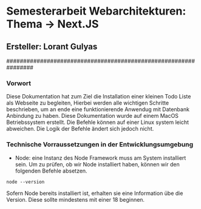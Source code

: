 # Semesterarbeit Webarchitekturen: Thema -> Next.JS

## Ersteller: Lorant Gulyas

################################################################

### Vorwort

Diese Dokumentation hat zum Ziel die Installation einer kleinen Todo Liste als Webseite zu begleiten, Hierbei werden alle wichtigen Schritte beschrieben, um an ende eine funktionierende Anwendug mit Datenbank Anbindung zu haben. Diese Dokumentation wurde auf einem MacOS Betriebssystem erstellt. Die Befehle können auf einer Linux system leicht abweichen. Die Logik der Befehle ändert sich jedoch nicht.

### Technische Vorraussetzungen in der Entwicklungsumgebung

- Node: eine Instanz des Node Framework muss am System installiert sein. Um zu prüfen, ob wir Node installiert haben, können wir den folgenden Befehle absetzen.

`node --version`

Sofern Node bereits installiert ist, erhalten sie eine Information übe die Version. Diese sollte mindestens mit einer 18 beginnen.
